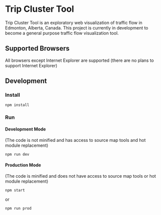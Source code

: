 # Trip Cluster Tool
Trip Cluster Tool is an exploratory web visualization of traffic flow in Edmonton, Alberta, Canada. This project is currently in development to become a general purpose traffic flow visualization tool.
## Supported Browsers
All browsers except Internet Explorer are supported (there are no plans to support Internet Explorer)
## Development
### Install
```
npm install
```
### Run
#### Development Mode
(The code is not minified and has access to source map tools and hot module replacement)
```
npm run dev
```
#### Production Mode
(The code is minified and does not have access to source map tools or hot module replacement)
```
npm start
```
or
```
npm run prod
```
